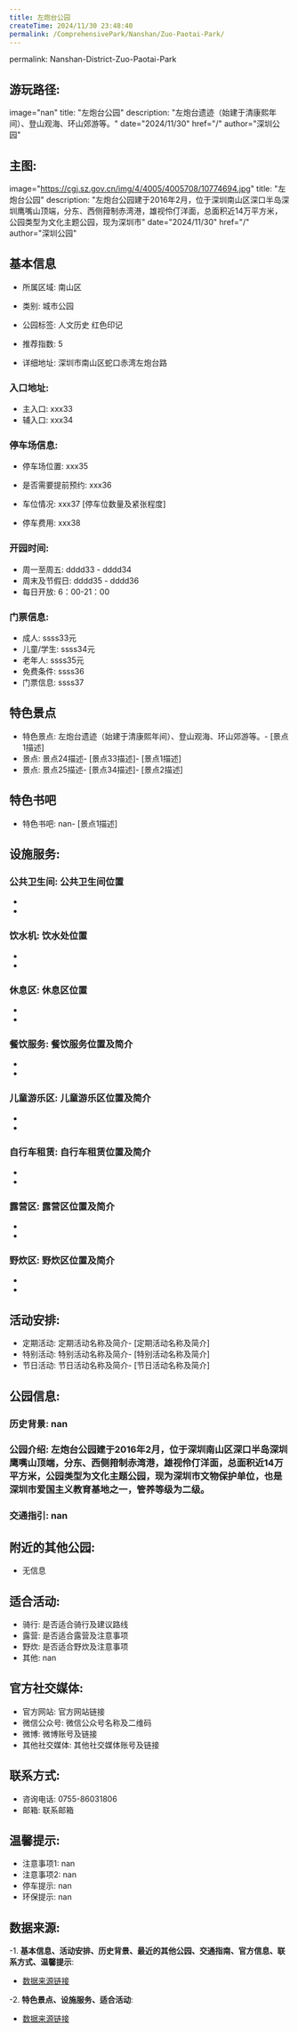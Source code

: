 ```yaml
---
title: 左炮台公园
createTime: 2024/11/30 23:48:40
permalink: /ComprehensivePark/Nanshan/Zuo-Paotai-Park/
---
```

permalink: Nanshan-District-Zuo-Paotai-Park
## 游玩路径:
image="nan"
title: "左炮台公园"
description: "左炮台遗迹（始建于清康熙年间）、登山观海、环山郊游等。"
date="2024/11/30"
href="/"
author="深圳公园"
## 主图:
image="https://cgj.sz.gov.cn/img/4/4005/4005708/10774694.jpg"
title: "左炮台公园"
description: "左炮台公园建于2016年2月，位于深圳南山区深口半岛深圳鹰嘴山顶端，分东、西侧箝制赤湾港，雄视伶仃洋面，总面积近14万平方米，公园类型为文化主题公园，现为深圳市"
date="2024/11/30"
href="/"
author="深圳公园"
## 基本信息

- 所属区域: 南山区

- 类别: 城市公园

- 公园标签: 人文历史 红色印记

- 推荐指数: 5

- 详细地址: 深圳市南山区蛇口赤湾左炮台路

### 入口地址:
- 主入口: xxx33
- 辅入口: xxx34
### 停车场信息:
- 停车场位置: xxx35

- 是否需要提前预约: xxx36

- 车位情况: xxx37 [停车位数量及紧张程度]

- 停车费用: xxx38

### 开园时间:
- 周一至周五: dddd33 - dddd34
- 周末及节假日: dddd35 - dddd36
- 每日开放: 6：00-21：00

### 门票信息:
- 成人: ssss33元
- 儿童/学生: ssss34元
- 老年人: ssss35元
- 免费条件: ssss36
- 门票信息: ssss37
## 特色景点
- 特色景点: 左炮台遗迹（始建于清康熙年间）、登山观海、环山郊游等。- [景点1描述]
- 景点: 景点24描述- [景点33描述]- [景点1描述]
- 景点: 景点25描述- [景点34描述]- [景点2描述]
## 特色书吧
- 特色书吧: nan- [景点1描述]
## 设施服务:
### 公共卫生间: 公共卫生间位置
- 
- 
### 饮水机: 饮水处位置
- 
- 
### 休息区: 休息区位置
- 
- 
### 餐饮服务: 餐饮服务位置及简介
- 
- 
### 儿童游乐区: 儿童游乐区位置及简介
- 
- 
### 自行车租赁: 自行车租赁位置及简介
- 
- 
### 露营区: 露营区位置及简介
- 
- 
### 野炊区: 野炊区位置及简介

- 
- 
## 活动安排:
- 定期活动: 定期活动名称及简介- [定期活动名称及简介]
- 特别活动: 特别活动名称及简介- [特别活动名称及简介]
- 节日活动: 节日活动名称及简介- [节日活动名称及简介]
## 公园信息:
### 历史背景: nan
### 公园介绍: 左炮台公园建于2016年2月，位于深圳南山区深口半岛深圳鹰嘴山顶端，分东、西侧箝制赤湾港，雄视伶仃洋面，总面积近14万平方米，公园类型为文化主题公园，现为深圳市文物保护单位，也是深圳市爱国主义教育基地之一，管养等级为二级。
### 交通指引: nan

## 附近的其他公园:
- 无信息

## 适合活动:
- 骑行: 是否适合骑行及建议路线
- 露营: 是否适合露营及注意事项
- 野炊: 是否适合野炊及注意事项
- 其他: nan

## 官方社交媒体:
- 官方网站: 官方网站链接
- 微信公众号: 微信公众号名称及二维码
- 微博: 微博账号及链接
- 其他社交媒体: 其他社交媒体账号及链接

## 联系方式:
- 咨询电话: 0755-86031806
- 邮箱: 联系邮箱

## 温馨提示:
- 注意事项1: nan
- 注意事项2: nan
- 停车提示: nan
- 环保提示: nan

## 数据来源:
-1. **基本信息、活动安排、历史背景、最近的其他公园、交通指南、官方信息、联系方式、温馨提示**:
- [数据来源链接](https://cgj.sz.gov.cn/xsmh/gysz/csgy/content/post_10774694.html)

-2. **特色景点、设施服务、适合活动**:
- [数据来源链接](https://cgj.sz.gov.cn/xsmh/gysz/csgy/content/post_10774694.html)

